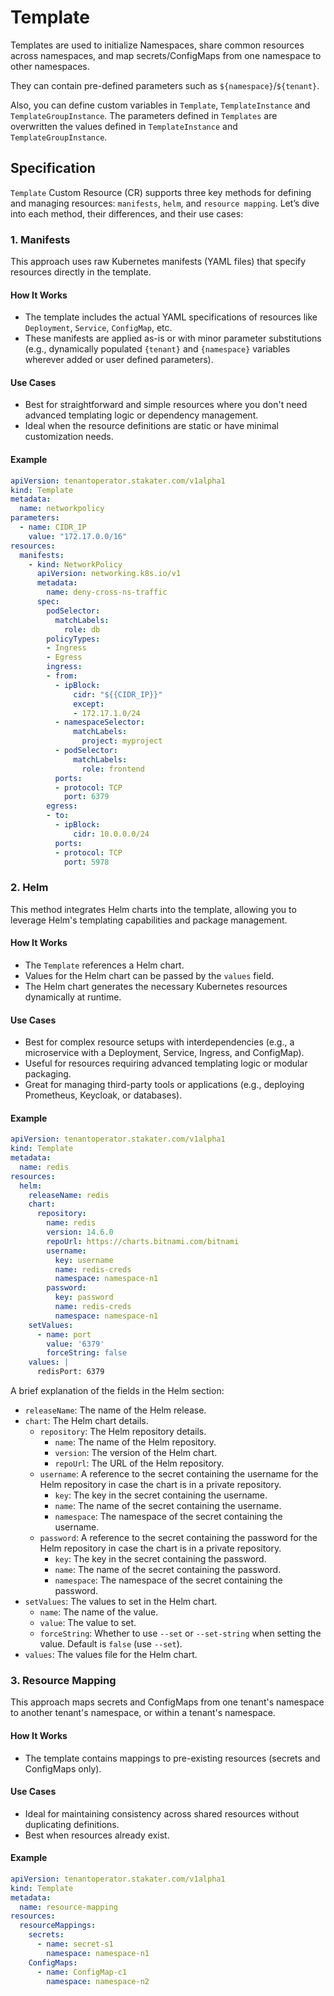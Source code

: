 # Template

Templates are used to initialize Namespaces, share common resources across namespaces, and map secrets/ConfigMaps from one namespace to other namespaces.

They can contain pre-defined parameters such as `${namespace}`/`${tenant}`.

Also, you can define custom variables in `Template`, `TemplateInstance` and `TemplateGroupInstance`. The parameters defined in `Templates` are overwritten the values defined in `TemplateInstance` and `TemplateGroupInstance`.

## Specification

`Template` Custom Resource (CR) supports three key methods for defining and managing resources: `manifests`, `helm`, and `resource mapping`. Let’s dive into each method, their differences, and their use cases:

### 1. Manifests

This approach uses raw Kubernetes manifests (YAML files) that specify resources directly in the template.

#### How It Works

* The template includes the actual YAML specifications of resources like `Deployment`, `Service`, `ConfigMap`, etc.
* These manifests are applied as-is or with minor parameter substitutions (e.g., dynamically populated `{tenant}` and `{namespace}` variables wherever added or user defined parameters).

#### Use Cases

* Best for straightforward and simple resources where you don't need advanced templating logic or dependency management.
* Ideal when the resource definitions are static or have minimal customization needs.

#### Example

```yaml
apiVersion: tenantoperator.stakater.com/v1alpha1
kind: Template
metadata:
  name: networkpolicy
parameters:
  - name: CIDR_IP
    value: "172.17.0.0/16"
resources:
  manifests:
    - kind: NetworkPolicy
      apiVersion: networking.k8s.io/v1
      metadata:
        name: deny-cross-ns-traffic
      spec:
        podSelector:
          matchLabels:
            role: db
        policyTypes:
        - Ingress
        - Egress
        ingress:
        - from:
          - ipBlock:
              cidr: "${{CIDR_IP}}"
              except:
              - 172.17.1.0/24
          - namespaceSelector:
              matchLabels:
                project: myproject
          - podSelector:
              matchLabels:
                role: frontend
          ports:
          - protocol: TCP
            port: 6379
        egress:
        - to:
          - ipBlock:
              cidr: 10.0.0.0/24
          ports:
          - protocol: TCP
            port: 5978
```

### 2. Helm

This method integrates Helm charts into the template, allowing you to leverage Helm's templating capabilities and package management.

#### How It Works

* The `Template` references a Helm chart.
* Values for the Helm chart can be passed by the `values` field.
* The Helm chart generates the necessary Kubernetes resources dynamically at runtime.

#### Use Cases

* Best for complex resource setups with interdependencies (e.g., a microservice with a Deployment, Service, Ingress, and ConfigMap).
* Useful for resources requiring advanced templating logic or modular packaging.
* Great for managing third-party tools or applications (e.g., deploying Prometheus, Keycloak, or databases).

#### Example

```yaml
apiVersion: tenantoperator.stakater.com/v1alpha1
kind: Template
metadata:
  name: redis
resources:
  helm:
    releaseName: redis
    chart:
      repository:
        name: redis
        version: 14.6.0
        repoUrl: https://charts.bitnami.com/bitnami
        username:
          key: username
          name: redis-creds
          namespace: namespace-n1
        password:
          key: password
          name: redis-creds
          namespace: namespace-n1
    setValues:
      - name: port
        value: '6379'
        forceString: false
    values: |
      redisPort: 6379
```

A brief explanation of the fields in the Helm section:

* `releaseName`: The name of the Helm release.
* `chart`: The Helm chart details.
    * `repository`: The Helm repository details.
        * `name`: The name of the Helm repository.
        * `version`: The version of the Helm chart.
        * `repoUrl`: The URL of the Helm repository.
    * `username`: A reference to the secret containing the username for the Helm repository in case the chart is in a private repository.
        * `key`: The key in the secret containing the username.
        * `name`: The name of the secret containing the username.
        * `namespace`: The namespace of the secret containing the username.
    * `password`: A reference to the secret containing the password for the Helm repository in case the chart is in a private repository.
        * `key`: The key in the secret containing the password.
        * `name`: The name of the secret containing the password.
        * `namespace`: The namespace of the secret containing the password.
* `setValues`: The values to set in the Helm chart.
    * `name`: The name of the value.
    * `value`: The value to set.
    * `forceString`: Whether to use `--set` or `--set-string` when setting the value. Default is `false` (use `--set`).
* `values`: The values file for the Helm chart.

### 3. Resource Mapping

This approach maps secrets and ConfigMaps from one tenant's namespace to another tenant's namespace, or within a tenant's namespace.

#### How It Works

* The template contains mappings to pre-existing resources (secrets and ConfigMaps only).

#### Use Cases

* Ideal for maintaining consistency across shared resources without duplicating definitions.
* Best when resources already exist.

#### Example

```yaml
apiVersion: tenantoperator.stakater.com/v1alpha1
kind: Template
metadata:
  name: resource-mapping
resources:
  resourceMappings:
    secrets:
      - name: secret-s1
        namespace: namespace-n1
    ConfigMaps:
      - name: ConfigMap-c1
        namespace: namespace-n2
```
